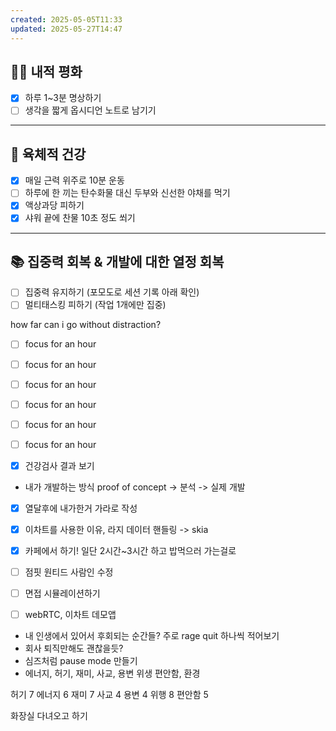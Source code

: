 ```yaml
---
created: 2025-05-05T11:33
updated: 2025-05-27T14:47
---
```

## 🧘‍♂️ 내적 평화

- [x] 하루 1~3분 명상하기  
- [ ] 생각을 짧게 옵시디언 노트로 남기기  

---

## 💪 육체적 건강

- [x] 매일 근력 위주로 10분 운동  
- [ ] 하루에 한 끼는 탄수화물 대신 두부와 신선한 야채를 먹기  
- [x] 액상과당 피하기  
- [x] 샤워 끝에 찬물 10초 정도 쐬기  

---

## 📚 집중력 회복 & 개발에 대한 열정 회복

- [ ] 집중력 유지하기 (포모도로 세션 기록 아래 확인)  
- [ ] 멀티태스킹 피하기 (작업 1개에만 집중)  

how far can i go without distraction?


- [ ] focus for an hour
- [ ] focus for an hour
- [ ] focus for an hour
- [ ] focus for an hour
- [ ] focus for an hour
- [ ] focus for an hour

- [x] 건강검사 결과 보기

- 내가 개발하는 방식 proof of concept -> 분석 -> 실제 개발

- [x] 열달후에 내가한거 가라로 작성
- [x] 이차트를 사용한 이유, 라지 데이터 핸들링 -> skia
- [x] 카페에서 하기! 일단 2시간~3시간 하고 밥먹으러 가는걸로
- [ ] 점핏 원티드 사람인 수정
- [ ] 면접 시뮬레이션하기
- [ ] webRTC, 이차트 데모앱


- 내 인생에서 있어서 후회되는 순간들? 주로 rage quit 하나씩 적어보기
- 회사 퇴직만해도 괜찮을듯?
- 심즈처럼 pause mode 만들기
- 에너지, 허기, 재미, 사교, 용변 위생 편안함, 환경

허기 7
에너지 6
재미 7
사교 4
용변 4 
위행 8
편안함 5

화장실 다녀오고 하기